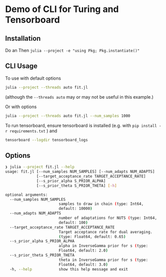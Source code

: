 # Demo of CLI for Turing and Tensorboard

## Installation
Do an
Then
`julia --project -e "using Pkg; Pkg.instantiate()"`
## CLI Usage
To use with default options
```bash
julia --project --threads auto fit.jl
```
(although the `--threads auto` may or may not be useful in this example.)

Or with options
```bash
julia --project --threads auto fit.jl --num_samples 1000
```
To run tensorboard, ensure tensorboard is installed (e.g. with  `pip install -r requirements.txt` ) and
```bash
tensorboard --logdir tensorboard_logs
```
## Options
```bash
❯ julia --project fit.jl --help
usage: fit.jl [--num_samples NUM_SAMPLES] [--num_adapts NUM_ADAPTS]
              [--target_acceptance_rate TARGET_ACCEPTANCE_RATE]
              [--s_prior_alpha S_PRIOR_ALPHA]
              [--s_prior_theta S_PRIOR_THETA] [-h]

optional arguments:
  --num_samples NUM_SAMPLES
                        samples to draw in chain (type: Int64,
                        default: 10000)
  --num_adapts NUM_ADAPTS
                        number of adaptations for NUTS (type: Int64,
                        default: 100)
  --target_acceptance_rate TARGET_ACCEPTANCE_RATE
                        Target acceptance rate for dual averaging.
                        (type: Float64, default: 0.65)
  --s_prior_alpha S_PRIOR_ALPHA
                        alpha in InverseGamma prior for s (type:
                        Float64, default: 2.0)
  --s_prior_theta S_PRIOR_THETA
                        theta in InverseGamma prior for s (type:
                        Float64, default: 3.0)
  -h, --help            show this help message and exit
```